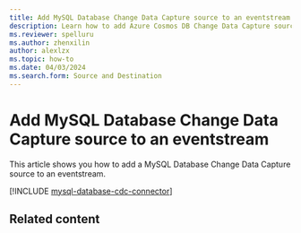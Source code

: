 ```yaml
---
title: Add MySQL Database Change Data Capture source to an eventstream
description: Learn how to add Azure Cosmos DB Change Data Capture source to an eventstream.
ms.reviewer: spelluru
ms.author: zhenxilin
author: alexlzx
ms.topic: how-to
ms.date: 04/03/2024
ms.search.form: Source and Destination
---
```


# Add MySQL Database Change Data Capture source to an eventstream
This article shows you how to add a MySQL Database Change Data Capture source to an eventstream.

[!INCLUDE [mysql-database-cdc-connector](./includes/mysql-database-cdc-source-connector.md)]

## Related content

